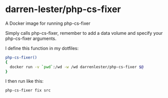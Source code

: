 # darren-lester/php-cs-fixer

A Docker image for running php-cs-fixer

Simply calls php-cs-fixer, remember to add a data volume and specify your php-cs-fixer arguments.

I define this function in my dotfiles:

```bash
php-cs-fixer() 
{ 
  docker run -v `pwd`:/wd -w /wd darrenlester/php-cs-fixer $@
}
```

I then run like this:

```bash
php-cs-fixer fix src
```

